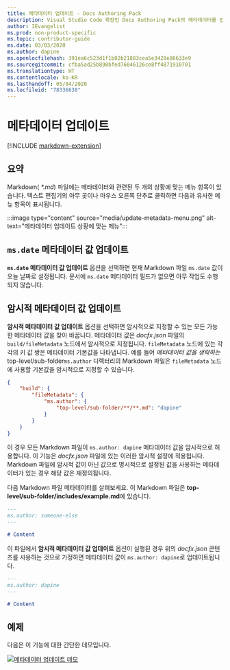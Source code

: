 ```yaml
---
title: 메타데이터 업데이트 - Docs Authoring Pack
description: Visual Studio Code 확장인 Docs Authoring Pack의 메타데이터를 업데이트하는 방법을 알아봅니다.
author: IEvangelist
ms.prod: non-product-specific
ms.topic: contributor-guide
ms.date: 03/03/2020
ms.author: dapine
ms.openlocfilehash: 391ea6c523d1f1b82b21883cea5e3428e86633e9
ms.sourcegitcommit: cfba5ad25b898bfed76046126ce8ff4871910701
ms.translationtype: HT
ms.contentlocale: ko-KR
ms.lasthandoff: 05/04/2020
ms.locfileid: "78336638"
---
```

# <a name="update-metadata"></a>메타데이터 업데이트

[!INCLUDE [markdown-extension](includes/markdown-extension.md)]

## <a name="summary"></a>요약

Markdown( *\*.md*) 파일에는 메타데이터와 관련된 두 개의 상황에 맞는 메뉴 항목이 있습니다. 텍스트 편집기의 아무 곳이나 마우스 오른쪽 단추로 클릭하면 다음과 유사한 메뉴 항목이 표시됩니다.

:::image type="content" source="media/update-metadata-menu.png" alt-text="메타데이터 업데이트 상황에 맞는 메뉴":::

## <a name="update-msdate-metadata-value"></a>`ms.date` 메타데이터 값 업데이트

**`ms.date` 메타데이터 값 업데이트** 옵션을 선택하면 현재 Markdown 파일 `ms.date` 값이 오늘 날짜로 설정됩니다. 문서에 `ms.date` 메타데이터 필드가 없으면 아무 작업도 수행되지 않습니다.

## <a name="update-implicit-metadata-values"></a>암시적 메타데이터 값 업데이트

**암시적 메타데이터 값 업데이트** 옵션을 선택하면 암시적으로 지정할 수 있는 모든 가능한 메타데이터 값을 찾아 바꿉니다. 메타데이터 값은 *docfx.json* 파일의 `build/fileMetadata` 노드에서 암시적으로 지정됩니다. `fileMetadata` 노드에 있는 각각의 키 값 쌍은 메타데이터 기본값을 나타냅니다. 예를 들어 *메타데이터 값을 생략하는*top-level/sub-folder`ms.author` 디렉터리의 Markdown 파일은 `fileMetadata` 노드에 사용할 기본값을 암시적으로 지정할 수 있습니다.

```json
{
    "build": {
        "fileMetadata": {
            "ms.author": {
                "top-level/sub-folder/**/**.md": "dapine"
            }
        }
    }
}
```

이 경우 모든 Markdown 파일이 `ms.author: dapine` 메타데이터 값을 암시적으로 허용합니다. 이 기능은 *docfx.json* 파일에 있는 이러한 암시적 설정에 적용됩니다. Markdown 파일에 암시적 값이 아닌 값으로 명시적으로 설정된 값을 사용하는 메타데이터가 있는 경우 해당 값은 재정의됩니다.

다음 Markdown 파일 메타데이터를 살펴보세요. 이 Markdown 파일은 **top-level/sub-folder/includes/example.md**에 있습니다.

```markdown
---
ms.author: someone-else
---

# Content
```

이 파일에서 **암시적 메타데이터 값 업데이트** 옵션이 실행된 경우 위의 *docfx.json* 콘텐츠를 사용하는 것으로 가정하면 메타데이터 값이 `ms.author: dapine`로 업데이트됩니다.

```markdown
---
ms.author: dapine
---

# Content
```

## <a name="in-action"></a>예제

다음은 이 기능에 대한 간단한 데모입니다.

[![메타데이터 업데이트 데모](media/update-metadata.gif)](media/update-metadata.gif#lightbox)
